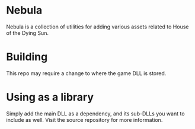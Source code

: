 # Nebula
Nebula is a collection of utilities for adding various assets related to House of the Dying Sun.
# Building
This repo may require a change to where the game DLL is stored.
# Using as a library
Simply add the main DLL as a dependency, and its sub-DLLs you want to include as well. Visit the source repository for more information.